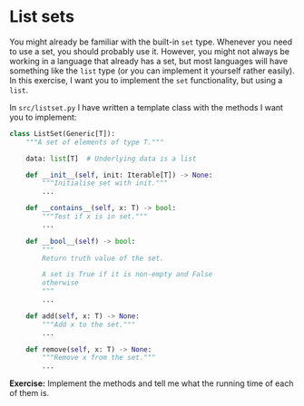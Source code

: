 # List sets

You might already be familiar with the built-in `set` type. Whenever you need to use a set, you should probably use it. However, you might not always be working in a language that already has a set, but most languages will have something like the `list` type (or you can implement it yourself rather easily). In this exercise, I want you to implement the `set` functionality, but using a `list`.

In `src/listset.py` I have written a template class with the methods I want you to implement:

```python
class ListSet(Generic[T]):
    """A set of elements of type T."""

    data: list[T]  # Underlying data is a list

    def __init__(self, init: Iterable[T]) -> None:
        """Initialise set with init."""
        ...

    def __contains__(self, x: T) -> bool:
        """Test if x is in set."""
        ...

    def __bool__(self) -> bool:
        """
        Return truth value of the set.

        A set is True if it is non-empty and False
        otherwise
        """
        ...

    def add(self, x: T) -> None:
        """Add x to the set."""
        ...

    def remove(self, x: T) -> None:
        """Remove x from the set."""
        ...
```

**Exercise:** Implement the methods and tell me what the running time of each of them is.
